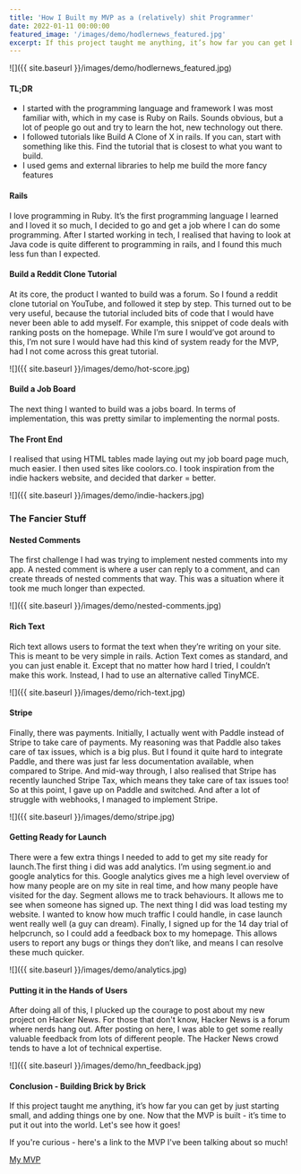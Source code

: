 ```yaml
---
title: 'How I Built my MVP as a (relatively) shit Programmer'
date: 2022-01-11 00:00:00
featured_image: '/images/demo/hodlernews_featured.jpg'
excerpt: If this project taught me anything, it’s how far you can get by just starting small, and adding things one by one.
---
```


![]({{ site.baseurl }}/images/demo/hodlernews_featured.jpg)

#### TL;DR
* I started with the programming language and framework I was most familiar with, which in my case is Ruby on Rails. Sounds obvious, but a lot of people go out and try to learn the hot, new technology out there. 
* I followed tutorials like Build A Clone of X in rails. If you can, start with something like this. Find the tutorial that is closest to what you want to build. 
* I used gems and external libraries to help me build the more fancy features


#### Rails
I love programming in Ruby. It’s the first programming language I learned and I loved it so much, I decided to go and get a job where I can do some programming. After I started working in tech, I realised that having to look at Java code is quite different to programming in rails, and I found this much less fun than I expected. 


#### Build a Reddit Clone Tutorial
At its core, the product I wanted to build was a forum. So I found a reddit clone tutorial on YouTube, and followed it step by step. This turned out to be very useful, because the tutorial included bits of code that I would have never been able to add myself. For example, this snippet of code deals with ranking posts on the homepage. While I’m sure I would’ve got around to this, I’m not sure I would have had this kind of system ready for the MVP, had I not come across this great tutorial.

![]({{ site.baseurl }}/images/demo/hot-score.jpg)


#### Build a Job Board
The next thing I wanted to build was a jobs board. In terms of implementation, this was pretty similar to implementing the normal posts. 


#### The Front End
I realised that using HTML tables made laying out my job board page much, much easier. I then used sites like coolors.co. I took inspiration from the indie hackers website, and decided that darker = better. 

![]({{ site.baseurl }}/images/demo/indie-hackers.jpg)




### The Fancier Stuff

#### Nested Comments
The first challenge I had was trying to implement nested comments into my app. A nested comment is where a user can reply to a comment, and can create threads of nested comments that way. This was a situation where it took me much longer than expected. 

![]({{ site.baseurl }}/images/demo/nested-comments.jpg)

#### Rich Text
Rich text allows users to format the text when they’re writing on your site. This is meant to be very simple in rails. Action Text comes as standard, and you can just enable it. Except that no matter how hard I tried, I couldn’t make this work. Instead, I had to use an alternative called TinyMCE. 

![]({{ site.baseurl }}/images/demo/rich-text.jpg)

#### Stripe
Finally, there was payments. Initially, I actually went with Paddle instead of Stripe to take care of payments. My reasoning was that Paddle also takes care of tax issues, which is a big plus. But I found it quite hard to integrate Paddle, and there was just far less documentation available, when compared to Stripe. And mid-way through, I also realised that Stripe has recently launched Stripe Tax, which means they take care of tax issues too! So at this point, I gave up on Paddle and switched. And after a lot of struggle with webhooks, I managed to implement Stripe.

![]({{ site.baseurl }}/images/demo/stripe.jpg)


#### Getting Ready for Launch
There were a few extra things I needed to add to get my site ready for launch.The first thing i did was add analytics. I’m using segment.io and google analytics for this. Google analytics gives me a high level overview of how many people are on my site in real time, and how many people have visited for the day. Segment allows me to track behaviours. It allows me to see when someone has signed up.  The next thing I did was load testing my website. I wanted to know how much traffic I could handle, in case launch went really well (a guy can dream). Finally, I signed up for the 14 day trial of helpcrunch, so I could add a feedback box to my homepage. This allows users to report any bugs or things they don’t like, and means I can resolve these much quicker. 

![]({{ site.baseurl }}/images/demo/analytics.jpg)

#### Putting it in the Hands of Users
After doing all of this, I plucked up the courage to post about my new project on Hacker News. For those that don't know, Hacker News is a forum where nerds hang out. After posting on here, I was able to get some really valuable feedback from lots of different people. The Hacker News crowd tends to have a lot of technical expertise. 

![]({{ site.baseurl }}/images/demo/hn_feedback.jpg)


#### Conclusion - Building Brick by Brick
If this project taught me anything, it’s how far you can get by just starting small, and adding things one by one. Now that the MVP is built - it’s time to put it out into the world. Let's see how it goes!

If you're curious - here's a link to the MVP I've been talking about so much!

<a href="https://jekyllthemes.io/theme/journal-personal-jekyll-theme" class="button button--large">My MVP</a>